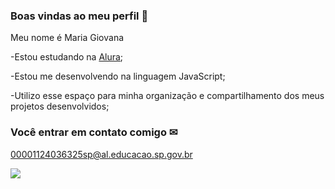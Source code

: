 ### Boas vindas ao meu perfil 🖤


Meu nome é Maria Giovana

-Estou estudando na [Alura](https://www.alura.com.br);

-Estou me desenvolvendo na linguagem JavaScript;

-Utilizo esse espaço para minha organização e compartilhamento dos meus projetos desenvolvidos;


###   Você entrar em contato comigo ✉

00001124036325sp@al.educacao.sp.gov.br


![](https://media1.tenor.com/m/RgcnydHU8XkAAAAC/mikey.gif)
